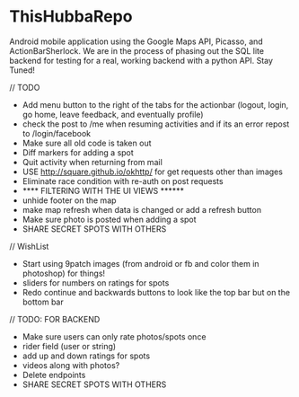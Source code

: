 ThisHubbaRepo
=============

Android mobile application using the Google Maps API, Picasso, and ActionBarSherlock. We are in the process of phasing out the SQL lite backend for testing for a real, working backend with a python API. Stay Tuned!

// TODO
- Add menu button to the right of the tabs for the actionbar (logout, login, go home, leave feedback, and eventually profile)
- check the post to /me when resuming activities and if its an error repost to /login/facebook
- Make sure all old code is taken out
- Diff markers for adding a spot
- Quit activity when returning from mail
- USE http://square.github.io/okhttp/ for get requests other than images
- Eliminate race condition with re-auth on post requests
- **** FILTERING WITH THE UI VIEWS ******
- unhide footer on the map
- make map refresh when data is changed or add a refresh button
- Make sure photo is posted when adding a spot
- SHARE SECRET SPOTS WITH OTHERS

// WishList
- Start using 9patch images (from android or fb and color them in photoshop) for things!
- sliders for numbers on ratings for spots
- Redo continue and backwards buttons to look like the top bar but on the bottom bar


// TODO: FOR BACKEND
- Make sure users can only rate photos/spots once
- rider field (user or string)
- add up and down ratings for spots
- videos along with photos?
- Delete endpoints
- SHARE SECRET SPOTS WITH OTHERS